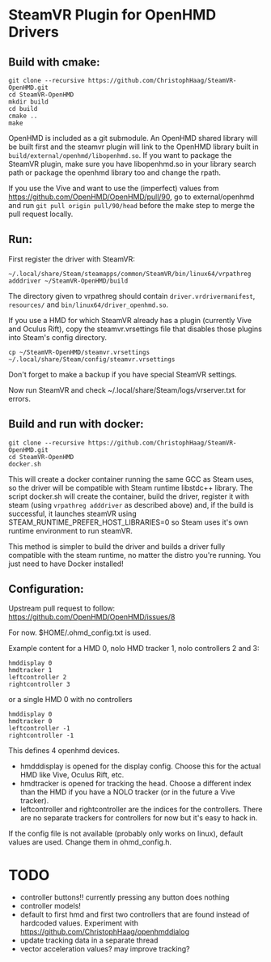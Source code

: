 # SteamVR Plugin for OpenHMD Drivers

## Build with cmake:

    git clone --recursive https://github.com/ChristophHaag/SteamVR-OpenHMD.git
    cd SteamVR-OpenHMD
    mkdir build
    cd build
    cmake ..
    make

OpenHMD is included as a git submodule. An OpenHMD shared library will be built first and the steamvr plugin will link to the OpenHMD library built in `build/external/openhmd/libopenhmd.so`. If you want to package the SteamVR plugin, make sure you have libopenhmd.so in your library search path or package the openhmd library too and change the rpath.

If you use the Vive and want to use the (imperfect) values from https://github.com/OpenHMD/OpenHMD/pull/90, go to external/openhmd and run `git pull origin pull/90/head` before the make step to merge the pull request locally.

## Run:

First register the driver with SteamVR:

    ~/.local/share/Steam/steamapps/common/SteamVR/bin/linux64/vrpathreg adddriver ~/SteamVR-OpenHMD/build

The directory given to vrpathreg should contain `driver.vrdrivermanifest`, `resources/` and `bin/linux64/driver_openhmd.so`.

If you use a HMD for which SteamVR already has a plugin (currently Vive and Oculus Rift), copy the steamvr.vrsettings file that disables those plugins into Steam's config directory.

    cp ~/SteamVR-OpenHMD/steamvr.vrsettings ~/.local/share/Steam/config/steamvr.vrsettings

Don't forget to make a backup if you have special SteamVR settings.

Now run SteamVR and check ~/.local/share/Steam/logs/vrserver.txt for errors.


## Build and run with docker:

    git clone --recursive https://github.com/ChristophHaag/SteamVR-OpenHMD.git
    cd SteamVR-OpenHMD
    docker.sh

This will create a docker container running the same GCC as Steam uses, so the driver will be compatible with Steam runtime libstdc++ library.
The script docker.sh will create the container, build the driver, register it with steam (using `vrpathreg adddriver` as described above) and, if the build is successful, it launches steamVR using STEAM_RUNTIME_PREFER_HOST_LIBRARIES=0 so Steam uses it's own runtime environment to run steamVR.

This method is simpler to build the driver and builds a driver fully compatible with the steam runtime, no matter the distro you're running. You just need to have Docker installed!



## Configuration:

Upstream pull request to follow: https://github.com/OpenHMD/OpenHMD/issues/8

For now. $HOME/.ohmd_config.txt is used.

Example content for a HMD 0, nolo HMD tracker 1, nolo controllers 2 and 3:

    hmddisplay 0
    hmdtracker 1
    leftcontroller 2
    rightcontroller 3

or a single HMD 0 with no controllers

    hmddisplay 0
    hmdtracker 0
    leftcontroller -1
    rightcontroller -1

This defines 4 openhmd devices.

* hmdddisplay is opened for the display config. Choose this for the actual HMD like Vive, Oculus Rift, etc.
* hmdtracker is opened for tracking the head. Choose a different index than the HMD if you have a NOLO tracker (or in the future a Vive tracker).
* leftcontroller and rightcontroller are the indices for the controllers. There are no separate trackers for controllers for now but it's easy to hack in.

If the config file is not available (probably only works on linux), default values are used. Change them in ohmd_config.h.

# TODO

* controller buttons!! currently pressing any button does nothing
* controller models!
* default to first hmd and first two controllers that are found instead of hardcoded values. Experiment with https://github.com/ChristophHaag/openhmddialog
* update tracking data in a separate thread
* vector acceleration values? may improve tracking?
